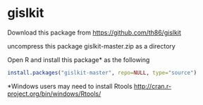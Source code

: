gislkit
====

Download this package from https://github.com/th86/gislkit

uncompress this package gislkit-master.zip as a directory

Open R and install this package* as the following

```r
install.packages("gislkit-master", repo=NULL, type="source")
```

*Windows users may need to install Rtools http://cran.r-project.org/bin/windows/Rtools/